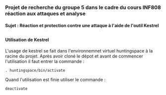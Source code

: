 ### Projet de recherche du groupe 5 dans le cadre du cours INF808 réaction aux attaques et analyse

#### Sujet : Réaction et protection contre une attaque à l'aide de l'outil Kestrel 



##
#### Utilisation de Kestrel
L'usage de kestrel se fait dans l'environnemnet virtuel huntingspace à la racine du projet. 
Après avoir cloné le dépot et avant de commencer l'utilisation il faut entrer la commande : 

```. huntingspace/bin/activate```

Quand l'utilisation est finie utiliser le commande : 

```deactivate```
